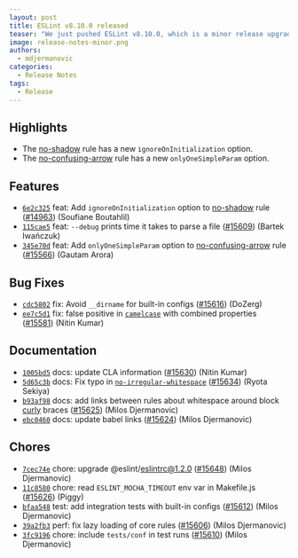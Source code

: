 ```yaml
---
layout: post
title: ESLint v8.10.0 released
teaser: "We just pushed ESLint v8.10.0, which is a minor release upgrade of ESLint. This release adds some new features and fixes several bugs found in the previous release."
image: release-notes-minor.png
authors:
  - mdjermanovic
categories:
  - Release Notes
tags:
  - Release
---
```



## Highlights

* The [no-shadow](/docs/rules/no-shadow) rule has a new `ignoreOnInitialization` option.
* The [no-confusing-arrow](/docs/rules/no-confusing-arrow) rule has a new `onlyOneSimpleParam` option.





## Features


* [`6e2c325`](https://github.com/eslint/eslint/commit/6e2c325324479df1b3f868cf00a529b67d2c3d82) feat: Add `ignoreOnInitialization` option to [no-shadow](/docs/rules/no-shadow) rule ([#14963](https://github.com/eslint/eslint/issues/14963)) (Soufiane Boutahlil)
* [`115cae5`](https://github.com/eslint/eslint/commit/115cae54125b9ef509af90620f51d4a692b51ab7) feat: `--debug` prints time it takes to parse a file ([#15609](https://github.com/eslint/eslint/issues/15609)) (Bartek Iwańczuk)
* [`345e70d`](https://github.com/eslint/eslint/commit/345e70d9d6490fb12b18953f56f3cea28fd61d83) feat: Add `onlyOneSimpleParam` option to [no-confusing-arrow](/docs/rules/no-confusing-arrow) rule ([#15566](https://github.com/eslint/eslint/issues/15566)) (Gautam Arora)






## Bug Fixes


* [`cdc5802`](https://github.com/eslint/eslint/commit/cdc58025d9a8b522f516c3665d225b69a76c4ee1) fix: Avoid `__dirname` for built-in configs ([#15616](https://github.com/eslint/eslint/issues/15616)) (DoZerg)
* [`ee7c5d1`](https://github.com/eslint/eslint/commit/ee7c5d14a2cb5ce352d1851cec858b942572d2cc) fix: false positive in [`camelcase`](/docs/rules/camelcase) with combined properties ([#15581](https://github.com/eslint/eslint/issues/15581)) (Nitin Kumar)




## Documentation


* [`1005bd5`](https://github.com/eslint/eslint/commit/1005bd525a08208fee124149a6ad4cf9da20d7d5) docs: update CLA information ([#15630](https://github.com/eslint/eslint/issues/15630)) (Nitin Kumar)
* [`5d65c3b`](https://github.com/eslint/eslint/commit/5d65c3bc1e514ed07406c502437a1642913b27ed) docs: Fix typo in [`no-irregular-whitespace`](/docs/rules/no-irregular-whitespace) ([#15634](https://github.com/eslint/eslint/issues/15634)) (Ryota Sekiya)
* [`b93af98`](https://github.com/eslint/eslint/commit/b93af98b3c417225a027cabc964c38e779adb945) docs: add links between rules about whitespace around block [curly](/docs/rules/curly) braces ([#15625](https://github.com/eslint/eslint/issues/15625)) (Milos Djermanovic)
* [`ebc0460`](https://github.com/eslint/eslint/commit/ebc0460c411ea608ba5bab05829a1fd122fe21e8) docs: update babel links ([#15624](https://github.com/eslint/eslint/issues/15624)) (Milos Djermanovic)








## Chores


* [`7cec74e`](https://github.com/eslint/eslint/commit/7cec74e842b6e51da1b00a9e9b2c9da97dd17362) chore: upgrade @eslint/eslintrc@1.2.0 ([#15648](https://github.com/eslint/eslint/issues/15648)) (Milos Djermanovic)
* [`11c8580`](https://github.com/eslint/eslint/commit/11c8580de0dcedd5577cffe2b23d23a322cc97df) chore: read `ESLINT_MOCHA_TIMEOUT` env var in Makefile.js ([#15626](https://github.com/eslint/eslint/issues/15626)) (Piggy)
* [`bfaa548`](https://github.com/eslint/eslint/commit/bfaa5488bbc794c0d160fb55bd277a2c618953b2) test: add integration tests with built-in configs ([#15612](https://github.com/eslint/eslint/issues/15612)) (Milos Djermanovic)
* [`39a2fb3`](https://github.com/eslint/eslint/commit/39a2fb3f448a7096bfb2fc172fef6cc3f6a7ed3b) perf: fix lazy loading of core rules ([#15606](https://github.com/eslint/eslint/issues/15606)) (Milos Djermanovic)
* [`3fc9196`](https://github.com/eslint/eslint/commit/3fc919626ef6a00e35bb6b559b60a1e89cf6ca1a) chore: include `tests/conf` in test runs ([#15610](https://github.com/eslint/eslint/issues/15610)) (Milos Djermanovic)


